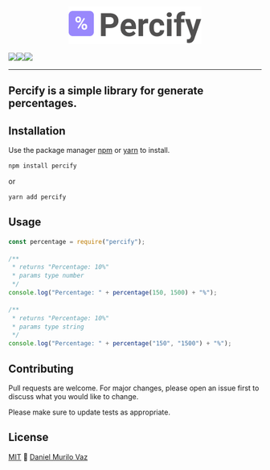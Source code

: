 <p align="center">
  <a width="100%" height="10rem" href="https://www.daniellvaz.com/">
    <img src="https://github.com/daniellvaz/Percify/blob/master/logo.png" alt="Percify">
  </a>
</p>

<div style="display: flex">
  <a href="https://www.npmjs.com/package/percify">
    <img src="https://img.shields.io/badge/npm-CB3837?style=for-the-badge&logo=npm&logoColor=white">
  </a>
  <img src="https://img.shields.io/badge/Yarn-2C8EBB?style=for-the-badge&logo=yarn&logoColor=white">
  <img src="https://img.shields.io/badge/Codepen-000000?style=for-the-badge&logo=codepen&logoColor=white">
</div>
<hr>

## Percify is a simple library for generate percentages.

## Installation

Use the package manager [npm](https://www.npmjs.com/) or [yarn](https://classic.yarnpkg.com/lang/en/docs/install/#windows-stable) to install.

```bash
npm install percify
```

or

```bash
yarn add percify
```

## Usage

```javascript
const percentage = require("percify");

/**
 * returns "Percentage: 10%"
 * params type number
 */
console.log("Percentage: " + percentage(150, 1500) + "%");

/**
 * returns "Percentage: 10%"
 * params type string
 */
console.log("Percentage: " + percentage("150", "1500") + "%");
```

## Contributing

Pull requests are welcome. For major changes, please open an issue first to discuss what you would like to change.

Please make sure to update tests as appropriate.

## License

[MIT](https://choosealicense.com/licenses/mit/) 💙 [Daniel Murilo Vaz](https://www.daniellvaz.com.br)
